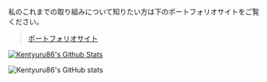 
私のこれまでの取り組みについて知りたい方は下のポートフォリオサイトをご覧ください。
> [ポートフォリオサイト](https://kentyuru86.github.io/)

<!-- Stats -->
[![Kentyuru86's Github Stats](https://github-readme-stats.vercel.app/api/top-langs/?username=Kentyuru86&count_private=true&layout=compact&theme=dark
)](https://github.com/anuraghazra/github-readme-stats)

<!-- [![Top Langs](https://github-readme-stats.vercel.app/api/top-langs/?username=v20e3001&count_private=true&layout=compact&theme=dark
)](https://github.com/anuraghazra/github-readme-stats) -->

![Kentyuru86's GitHub stats](https://github-readme-stats.vercel.app/api?username=Kentyuru86&show_icons=true&theme=dark&count_private=true&include_all_commits=true)
